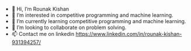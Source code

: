 - 👋 Hi, I’m Rounak Kishan
- 👀 I’m interested in competitive programming and machine learning.
- 🌱 I’m currently learning competitive programming and machine learning.
- 💞️ I’m looking to collaborate on problem solving.
- 📫 Contact me on linkedin https://www.linkedin.com/in/rounak-kishan-931394257/

<!---
rounakkishan28/rounakkishan28 is a ✨ special ✨ repository because its `README.md` (this file) appears on your GitHub profile.
You can click the Preview link to take a look at your changes.
--->
